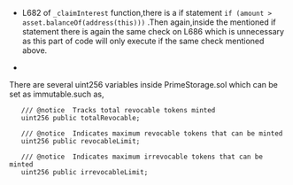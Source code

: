 * L682 of `_claimInterest` function,there is a if statement `if (amount > asset.balanceOf(address(this)))` .Then again,inside the mentioned 
if statement there is again the same check on L686 which is unnecessary as this part of code will only execute if  the same check  mentioned above.

* 
There are several uint256 variables inside PrimeStorage.sol which can be set as immutable.such as,
 ``` solidity 
    /// @notice  Tracks total revocable tokens minted
    uint256 public totalRevocable;

    /// @notice  Indicates maximum revocable tokens that can be minted
    uint256 public revocableLimit;

    /// @notice  Indicates maximum irrevocable tokens that can be minted
    uint256 public irrevocableLimit;
```